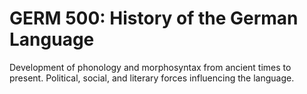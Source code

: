 # GERM 500: History of the German Language

Development of phonology and morphosyntax from ancient times to present. Political, social, and literary forces influencing the language.